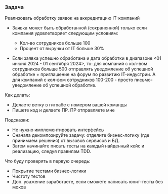 ﻿### Задача

Реализовать обработку заявок на аккредитацию IT-компаний

- Заявка может быть обработанной (сохраненной) только если компания удовлетворяет следующим условиям:
  - Кол-во сотрудников больше 100
  - Процент от выручки от IT больше 30%

- Если заявка успешно обработана и дата обработки в диапазоне <01 инюня 2024 - 01 сентября 2024>, то: для компаний с кол-вом сотрудников больше 500 отправлять уведомление об успешной обработке + приглашение на форум по развитию IT-индустрии. А для компаний с кол-вом сотрудников 100-200 - просто письмо-уведомление об успешной обработке.

Как делать:
- Делаете ветку в гитхабе с номером вашей команды
- Пишете код и делаете ПР. ПР отправляете мне

Подсказки:
- Не нужно имплементировать интерфейсы
- Сначала декомпозируйте задачу: отделите бизнес-логику (где принимаем решения) от вызовов сервисов и БД.
- Затем начинайте писать тесты на каждый найденный кейс и реализацию, следуя правилам TDD.

Что буду проверять в первую очередь:
- Покрытие тестами бизнес-логики
- Чистоту тестов
- Доп. уважение заработаете, если сможете написать юнит-тесты без моков